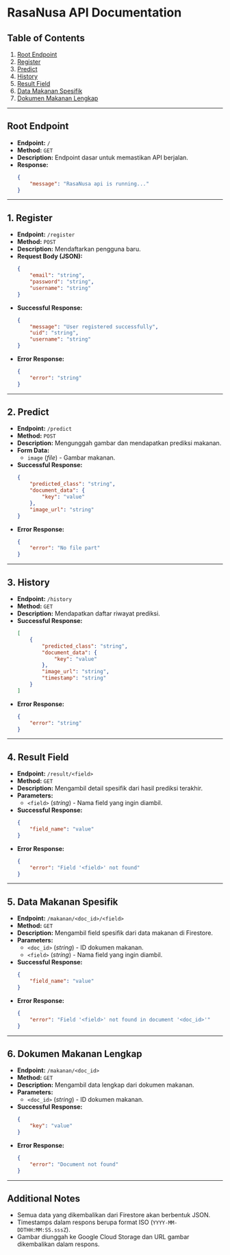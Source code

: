 # **RasaNusa API Documentation**

## **Table of Contents**
1. [Root Endpoint](#root-endpoint)
2. [Register](#1-register)
3. [Predict](#2-predict)
4. [History](#3-history)
5. [Result Field](#4-result-field)
6. [Data Makanan Spesifik](#5-data-makanan-spesifik)
7. [Dokumen Makanan Lengkap](#6-dokumen-makanan-lengkap)

---

## **Root Endpoint**
- **Endpoint:** `/`
- **Method:** `GET`
- **Description:** Endpoint dasar untuk memastikan API berjalan.
- **Response:**
    ```json
    {
        "message": "RasaNusa api is running..."
    }
    ```

---

## **1. Register**
- **Endpoint:** `/register`
- **Method:** `POST`
- **Description:** Mendaftarkan pengguna baru.
- **Request Body (JSON):**
    ```json
    {
        "email": "string",
        "password": "string",
        "username": "string"
    }
    ```
- **Successful Response:**
    ```json
    {
        "message": "User registered successfully",
        "uid": "string",
        "username": "string"
    }
    ```
- **Error Response:**
    ```json
    {
        "error": "string"
    }
    ```

---

## **2. Predict**
- **Endpoint:** `/predict`
- **Method:** `POST`
- **Description:** Mengunggah gambar dan mendapatkan prediksi makanan.
- **Form Data:**
    - `image` (*file*) - Gambar makanan.
- **Successful Response:**
    ```json
    {
        "predicted_class": "string",
        "document_data": {
            "key": "value"
        },
        "image_url": "string"
    }
    ```
- **Error Response:**
    ```json
    {
        "error": "No file part"
    }
    ```

---

## **3. History**
- **Endpoint:** `/history`
- **Method:** `GET`
- **Description:** Mendapatkan daftar riwayat prediksi.
- **Successful Response:**
    ```json
    [
        {
            "predicted_class": "string",
            "document_data": {
                "key": "value"
            },
            "image_url": "string",
            "timestamp": "string"
        }
    ]
    ```
- **Error Response:**
    ```json
    {
        "error": "string"
    }
    ```

---

## **4. Result Field**
- **Endpoint:** `/result/<field>`
- **Method:** `GET`
- **Description:** Mengambil detail spesifik dari hasil prediksi terakhir.
- **Parameters:**
    - `<field>` (*string*) - Nama field yang ingin diambil.
- **Successful Response:**
    ```json
    {
        "field_name": "value"
    }
    ```
- **Error Response:**
    ```json
    {
        "error": "Field '<field>' not found"
    }
    ```

---

## **5. Data Makanan Spesifik**
- **Endpoint:** `/makanan/<doc_id>/<field>`
- **Method:** `GET`
- **Description:** Mengambil field spesifik dari data makanan di Firestore.
- **Parameters:**
    - `<doc_id>` (*string*) - ID dokumen makanan.
    - `<field>` (*string*) - Nama field yang ingin diambil.
- **Successful Response:**
    ```json
    {
        "field_name": "value"
    }
    ```
- **Error Response:**
    ```json
    {
        "error": "Field '<field>' not found in document '<doc_id>'"
    }
    ```

---

## **6. Dokumen Makanan Lengkap**
- **Endpoint:** `/makanan/<doc_id>`
- **Method:** `GET`
- **Description:** Mengambil data lengkap dari dokumen makanan.
- **Parameters:**
    - `<doc_id>` (*string*) - ID dokumen makanan.
- **Successful Response:**
    ```json
    {
        "key": "value"
    }
    ```
- **Error Response:**
    ```json
    {
        "error": "Document not found"
    }
    ```

---

## **Additional Notes**
- Semua data yang dikembalikan dari Firestore akan berbentuk JSON.
- Timestamps dalam respons berupa format ISO (`YYYY-MM-DDTHH:MM:SS.sssZ`).
- Gambar diunggah ke Google Cloud Storage dan URL gambar dikembalikan dalam respons.
